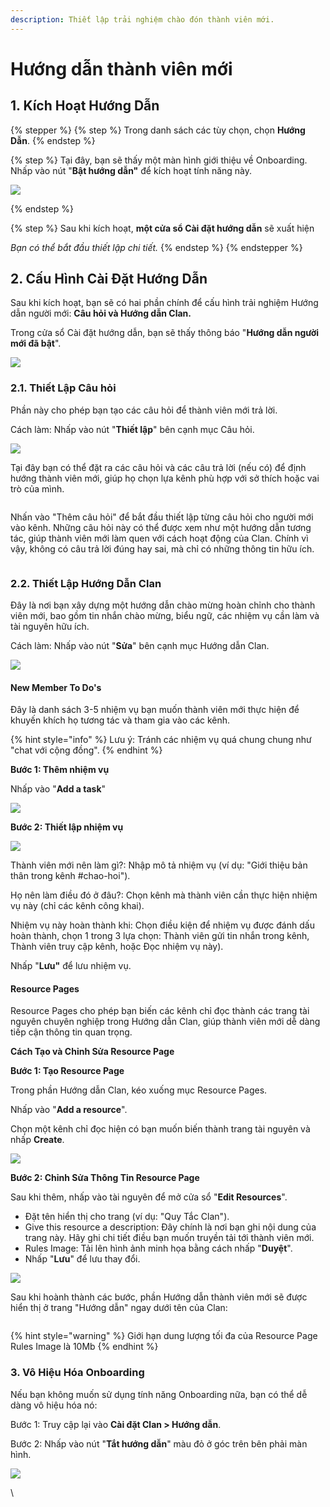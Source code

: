 ```yaml
---
description: Thiết lập trải nghiệm chào đón thành viên mới.
---
```


# Hướng dẫn thành viên mới

## **1. Kích Hoạt Hướng Dẫn**

{% stepper %}
{% step %}
Trong danh sách các tùy chọn, chọn **Hướng Dẫn**.
{% endstep %}

{% step %}
Tại đây, bạn sẽ thấy một màn hình giới thiệu về Onboarding. Nhấp vào nút "**Bật hướng dẫn"** để kích hoạt tính năng này.

![](<../../../../.gitbook/assets/unknown (50).png>)


{% endstep %}

{% step %}
Sau khi kích hoạt, **một cửa sổ Cài đặt hướng dẫn** sẽ xuất hiện

_Bạn có thể bắt đầu thiết lập chi tiết._
{% endstep %}
{% endstepper %}

## **2. Cấu Hình Cài Đặt Hướng Dẫn**

Sau khi kích hoạt, bạn sẽ có hai phần chính để cấu hình trải nghiệm Hướng dẫn người mới: **Câu hỏi và Hướng dẫn Clan.**

Trong cửa sổ Cài đặt hướng dẫn, bạn sẽ thấy thông báo "**Hướng dẫn người mới đã bật**".

![](<../../../../.gitbook/assets/unknown (51).png>)

### **2.1. Thiết Lập Câu hỏi**

Phần này cho phép bạn tạo các câu hỏi để thành viên mới trả lời.

Cách làm: Nhấp vào nút "**Thiết lập**" bên cạnh mục Câu hỏi.

![](<../../../../.gitbook/assets/unknown (52).png>)

Tại đây bạn có thể đặt ra các câu hỏi và các câu trả lời (nếu có) để định hướng thành viên mới, giúp họ chọn lựa kênh phù hợp với sở thích hoặc vai trò của mình.

<figure><img src="../../../../.gitbook/assets/image (31).png" alt=""><figcaption></figcaption></figure>

Nhấn vào "Thêm câu hỏi" để bắt đầu thiết lập từng câu hỏi cho người mới vào kênh. Những câu hỏi này có thể được xem như một hướng dẫn tương tác, giúp thành viên mới làm quen với cách hoạt động của Clan. Chính vì vậy, không có câu trả lời đúng hay sai, mà chỉ có những thông tin hữu ích.&#x20;

<figure><img src="../../../../.gitbook/assets/image (32).png" alt=""><figcaption></figcaption></figure>

### 2.2. Thiết Lập Hướng Dẫn Clan

Đây là nơi bạn xây dựng một hướng dẫn chào mừng hoàn chỉnh cho thành viên mới, bao gồm tin nhắn chào mừng, biểu ngữ, các nhiệm vụ cần làm và tài nguyên hữu ích.

Cách làm: Nhấp vào nút "**Sửa**" bên cạnh mục Hướng dẫn Clan.

![](<../../../../.gitbook/assets/unknown (53).png>)

#### **New Member To Do's**

Đây là danh sách 3-5 nhiệm vụ bạn muốn thành viên mới thực hiện để khuyến khích họ tương tác và tham gia vào các kênh.

{% hint style="info" %}
Lưu ý: Tránh các nhiệm vụ quá chung chung như "chat với cộng đồng".
{% endhint %}

**Bước 1: Thêm nhiệm vụ**

Nhấp vào "**Add a task**"

![](<../../../../.gitbook/assets/unknown (54).png>)

**Bước 2: Thiết lập nhiệm vụ**

![](<../../../../.gitbook/assets/unknown (55).png>)

Thành viên mới nên làm gì?: Nhập mô tả nhiệm vụ (ví dụ: "Giới thiệu bản thân trong kênh #chao-hoi").

Họ nên làm điều đó ở đâu?: Chọn kênh mà thành viên cần thực hiện nhiệm vụ này (chỉ các kênh công khai).

Nhiệm vụ này hoàn thành khi: Chọn điều kiện để nhiệm vụ được đánh dấu hoàn thành, chọn 1 trong 3 lựa chọn: Thành viên gửi tin nhắn trong kênh, Thành viên truy cập kênh, hoặc Đọc nhiệm vụ này).

Nhấp "**Lưu"** để lưu nhiệm vụ.

#### **Resource Pages**

Resource Pages cho phép bạn biến các kênh chỉ đọc thành các trang tài nguyên chuyên nghiệp trong Hướng dẫn Clan, giúp thành viên mới dễ dàng tiếp cận thông tin quan trọng.

**Cách Tạo và Chỉnh Sửa Resource Page**

**Bước 1: Tạo Resource Page**

Trong phần Hướng dẫn Clan, kéo xuống mục Resource Pages.

Nhấp vào "**Add a resource**".

Chọn một kênh chỉ đọc hiện có bạn muốn biến thành trang tài nguyên và nhấp **Create**.

![](<../../../../.gitbook/assets/unknown (56).png>)

**Bước 2: Chỉnh Sửa Thông Tin Resource Page**

Sau khi thêm, nhấp vào tài nguyên để mở cửa sổ "**Edit Resources**".

* Đặt tên hiển thị cho trang (ví dụ: "Quy Tắc Clan").
* Give this resource a description: Đây chính là nơi bạn ghi nội dung của trang này. Hãy ghi chi tiết điều bạn muốn truyền tải tới thành viên mới.&#x20;
* Rules Image: Tải lên hình ảnh minh họa bằng cách nhấp "**Duyệt**".
* Nhấp "**Lưu**" để lưu thay đổi.

![](<../../../../.gitbook/assets/unknown (57).png>)

Sau khi hoành thành các bước, phần Hướng dẫn thành viên mới sẽ được hiển thị ở trang "Hướng dẫn" ngay dưới tên của Clan:

<figure><img src="../../../../.gitbook/assets/image (123).png" alt=""><figcaption></figcaption></figure>

{% hint style="warning" %}
Giới hạn dung lượng tối đa của Resource Page Rules Image là 10Mb
{% endhint %}

### **3. Vô Hiệu Hóa Onboarding**

Nếu bạn không muốn sử dụng tính năng Onboarding nữa, bạn có thể dễ dàng vô hiệu hóa nó:

Bước 1: Truy cập lại vào **Cài đặt Clan > Hướng dẫn**.

Bước 2: Nhấp vào nút "**Tắt hướng dẫn**" màu đỏ ở góc trên bên phải màn hình.

![](<../../../../.gitbook/assets/unknown (58).png>)

\
